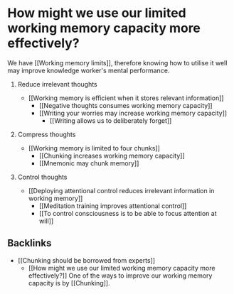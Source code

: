 # How might we use our limited working memory capacity more effectively?

We have [[Working memory limits]], therefore knowing how to utilise it well may improve knowledge worker's mental performance.

1. Reduce irrelevant thoughts
   - [[Working memory is efficient when it stores relevant information]]
     - [[Negative thoughts consumes working memory capacity]]
     - [[Writing your worries may increase working memory capacity]]
       - [[Writing allows us to deliberately forget]]

2. Compress thoughts
   - [[Working memory is limited to four chunks]]
     - [[Chunking increases working memory capacity]]
     - [[Mnemonic may chunk memory]]

3. Control thoughts
   - [[Deploying attentional control reduces irrelevant information in working memory]]
     - [[Meditation training improves attentional control]]
     - [[To control consciousness is to be able to focus attention at will]]

## Backlinks
* [[Chunking should be borrowed from experts]]
	* [[How might we use our limited working memory capacity more effectively?]] One of the ways to improve our working memory capacity is by [[Chunking]].

<!-- #connection -->

<!-- {BearID:B7B4C480-11BA-4C96-9839-22CF05FD0B8A} -->
